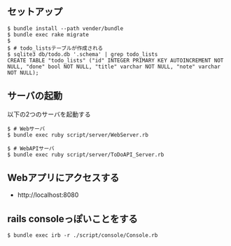 
## セットアップ

```
$ bundle install --path vender/bundle
$ bundle exec rake migrate
$
$ # todo_listsテーブルが作成される
$ sqlite3 db/todo.db '.schema' | grep todo_lists
CREATE TABLE "todo_lists" ("id" INTEGER PRIMARY KEY AUTOINCREMENT NOT NULL, "done" bool NOT NULL, "title" varchar NOT NULL, "note" varchar NOT NULL);
```

## サーバの起動

以下の2つのサーバを起動する

```
$ # Webサーバ
$ bundle exec ruby script/server/WebServer.rb
```

```
$ # WebAPIサーバ
$ bundle exec ruby script/server/ToDoAPI_Server.rb
```

## Webアプリにアクセスする

 * http://localhost:8080

## rails consoleっぽいことをする

```
$ bundle exec irb -r ./script/console/Console.rb
```

